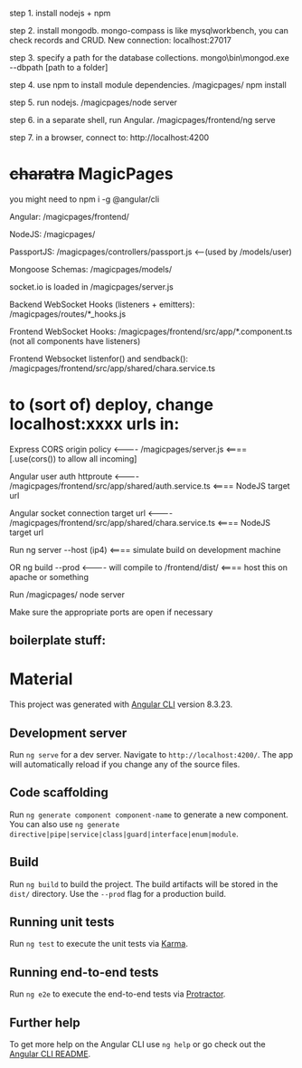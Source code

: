 step 1. install nodejs + npm

step 2. install mongodb. mongo-compass is like mysqlworkbench, you can check records and CRUD. New connection: localhost:27017

step 3. specify a path for the database collections. mongo\bin\mongod.exe --dbpath [path to a folder]

step 4. use npm to install module dependencies. /magicpages/ npm install

step 5. run nodejs. /magicpages/node server

step 6. in a separate shell, run Angular. /magicpages/frontend/ng serve

step 7. in a browser, connect to: http://localhost:4200

# ~~charatra~~ MagicPages
you might need to npm i -g @angular/cli

Angular: /magicpages/frontend/

NodeJS: /magicpages/

PassportJS: /magicpages/controllers/passport.js <--(used by /models/user)

Mongoose Schemas: /magicpages/models/

socket.io is loaded in /magicpages/server.js

Backend WebSocket Hooks (listeners + emitters): /magicpages/routes/*_hooks.js

Frontend WebSocket Hooks: /magicpages/frontend/src/app/*.component.ts (not all components have listeners)

Frontend Websocket listenfor() and sendback(): /magicpages/frontend/src/app/shared/chara.service.ts

# to (sort of) deploy, change localhost:xxxx urls in:
Express CORS origin policy <---- /magicpages/server.js <==== [.use(cors()) to allow all incoming]

Angular user auth httproute <---- /magicpages/frontend/src/app/shared/auth.service.ts <==== NodeJS target url

Angular socket connection target url <---- /magicpages/frontend/src/app/shared/chara.service.ts <==== NodeJS target url

Run ng server --host (ip4) <==== simulate build on development machine

OR ng build --prod <---- will compile to /frontend/dist/ <==== host this on apache or something

Run /magicpages/ node server

Make sure the appropriate ports are open if necessary

## boilerplate stuff:
# Material

This project was generated with [Angular CLI](https://github.com/angular/angular-cli) version 8.3.23.

## Development server

Run `ng serve` for a dev server. Navigate to `http://localhost:4200/`. The app will automatically reload if you change any of the source files.

## Code scaffolding

Run `ng generate component component-name` to generate a new component. You can also use `ng generate directive|pipe|service|class|guard|interface|enum|module`.

## Build

Run `ng build` to build the project. The build artifacts will be stored in the `dist/` directory. Use the `--prod` flag for a production build.

## Running unit tests

Run `ng test` to execute the unit tests via [Karma](https://karma-runner.github.io).

## Running end-to-end tests

Run `ng e2e` to execute the end-to-end tests via [Protractor](http://www.protractortest.org/).

## Further help

To get more help on the Angular CLI use `ng help` or go check out the [Angular CLI README](https://github.com/angular/angular-cli/blob/master/README.md).
